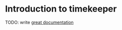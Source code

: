 # Introduction to timekeeper

TODO: write [great documentation](http://jacobian.org/writing/great-documentation/what-to-write/)
